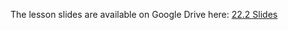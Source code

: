 The lesson slides are available on Google Drive here: [22.2 Slides](https://docs.google.com/presentation/d/1zdBE1qP5k7i9tK3C44jVeoGLqn17OJAtwIU2NFzA-E0/edit)
